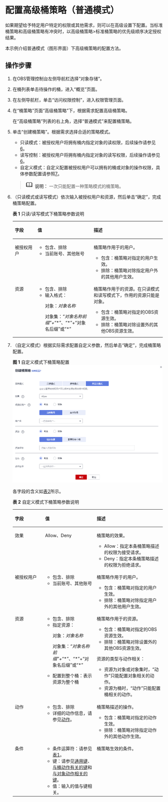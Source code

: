 # 配置高级桶策略（普通模式）<a name="obs_03_0123"></a>

如果期望给予特定用户特定的权限或其他需求，则可以在高级设置下配置。当标准桶策略和高级桶策略有冲突时，以高级桶策略\>标准桶策略的优先级顺序决定授权结果。

本示例介绍普通模式（图形界面）下高级桶策略的配置方法。

## 操作步骤<a name="section1761505716442"></a>

1.  在OBS管理控制台左侧导航栏选择“对象存储“。
2.  在桶列表单击待操作的桶，进入“概览”页面。
3.  在左侧导航栏，单击“访问权限控制”，进入权限管理页面。
4.  在“桶策略”页面“高级桶策略”下，根据需求配置高级桶策略。

    在“高级桶策略”列表的右上角，选择“普通模式”来配置桶策略。

5.  单击“创建桶策略”。根据需求选择合适的策略模式。

    -   只读模式：被授权用户将拥有桶内指定对象的读权限，后续操作请参见[6](#li3552175452220)。
    -   读写控制：被授权用户将拥有桶内指定对象的读写权限，后续操作请参见[6](#li3552175452220)。
    -   自定义模式：自定义配置被授权用户可以拥有的桶或对象的操作权限，具体参数配置请参照[7](#li588503161565)。

    >![](public_sys-resources/icon-note.gif) **说明：** 
    >一次只能配置一种策略模式的桶策略。

6.  <a name="li3552175452220"></a>（只读模式或读写模式）依次输入被授权用户和资源，然后单击“确定”，完成桶策略配置。

    **表 1**  只读/读写模式下桶策略参数说明

    <a name="table374341792315"></a>
    <table><thead align="left"><tr id="row27504174239"><th class="cellrowborder" valign="top" width="15.151515151515152%" id="mcps1.2.4.1.1"><p id="p107559176234"><a name="p107559176234"></a><a name="p107559176234"></a>字段</p>
    </th>
    <th class="cellrowborder" valign="top" width="37.37373737373738%" id="mcps1.2.4.1.2"><p id="p37601517192320"><a name="p37601517192320"></a><a name="p37601517192320"></a>值</p>
    </th>
    <th class="cellrowborder" valign="top" width="47.474747474747474%" id="mcps1.2.4.1.3"><p id="p1976317170239"><a name="p1976317170239"></a><a name="p1976317170239"></a>描述</p>
    </th>
    </tr>
    </thead>
    <tbody><tr id="row8783617122317"><td class="cellrowborder" valign="top" width="15.151515151515152%" headers="mcps1.2.4.1.1 "><p id="p478519172231"><a name="p478519172231"></a><a name="p478519172231"></a>被授权用户</p>
    </td>
    <td class="cellrowborder" valign="top" width="37.37373737373738%" headers="mcps1.2.4.1.2 "><a name="ul278810179232"></a><a name="ul278810179232"></a><ul id="ul278810179232"><li>包含、排除</li><li>当前账号、其他账号</li></ul>
    </td>
    <td class="cellrowborder" valign="top" width="47.474747474747474%" headers="mcps1.2.4.1.3 "><p id="p19808171717235"><a name="p19808171717235"></a><a name="p19808171717235"></a>桶策略作用于的用户。</p>
    <a name="ul20673512167"></a><a name="ul20673512167"></a><ul id="ul20673512167"><li>包含：桶策略对指定的用户生效。</li><li>排除：桶策略对除指定用户外的其他用户生效。</li></ul>
    </td>
    </tr>
    <tr id="row081741752319"><td class="cellrowborder" valign="top" width="15.151515151515152%" headers="mcps1.2.4.1.1 "><p id="p15821617102320"><a name="p15821617102320"></a><a name="p15821617102320"></a>资源</p>
    </td>
    <td class="cellrowborder" valign="top" width="37.37373737373738%" headers="mcps1.2.4.1.2 "><a name="ul2824151742319"></a><a name="ul2824151742319"></a><ul id="ul2824151742319"><li>包含、排除</li><li>输入格式：<p id="p12830717162315"><a name="p12830717162315"></a><a name="p12830717162315"></a>对象：<em id="i383261716237"><a name="i383261716237"></a><a name="i383261716237"></a>对象名称</em></p>
    <p id="p68341917112319"><a name="p68341917112319"></a><a name="p68341917112319"></a>对象集：<em id="i178352017182312"><a name="i178352017182312"></a><a name="i178352017182312"></a>“<em id="i14836141718236"><a name="i14836141718236"></a><a name="i14836141718236"></a>对象名称前缀</em>”+</em>“*”、“*”+“对象名后缀”或“*”</p>
    </li></ul>
    </td>
    <td class="cellrowborder" valign="top" width="47.474747474747474%" headers="mcps1.2.4.1.3 "><p id="p2084119170234"><a name="p2084119170234"></a><a name="p2084119170234"></a>桶策略作用于的资源。在只读模式和读写模式下，作用的资源只能是对象。</p>
    <a name="ul7274173411710"></a><a name="ul7274173411710"></a><ul id="ul7274173411710"><li>包含：桶策略对指定的<span id="ph18231025193512"><a name="ph18231025193512"></a><a name="ph18231025193512"></a>OBS</span>资源生效。</li><li>排除：桶策略对除设置外的其他<span id="ph1767954319189"><a name="ph1767954319189"></a><a name="ph1767954319189"></a>OBS</span>资源生效。</li></ul>
    </td>
    </tr>
    </tbody>
    </table>

7.  <a name="li588503161565"></a>（自定义模式）根据实际需求配置自定义参数，然后单击“确定”，完成桶策略配置。

    **图 1**  自定义模式下桶策略配置<a name="fig53211555145821"></a>  
    ![](figures/自定义模式下桶策略配置.png "自定义模式下桶策略配置")

    各字段的含义如[表2](#table25824246144542)所示。 

    **表 2**  自定义模式下桶策略参数说明

    <a name="table25824246144542"></a>
    <table><thead align="left"><tr id="row20874365144542"><th class="cellrowborder" valign="top" width="20.202020202020204%" id="mcps1.2.4.1.1"><p id="p13102027144542"><a name="p13102027144542"></a><a name="p13102027144542"></a>字段</p>
    </th>
    <th class="cellrowborder" valign="top" width="34.343434343434346%" id="mcps1.2.4.1.2"><p id="p171671754714"><a name="p171671754714"></a><a name="p171671754714"></a>值</p>
    </th>
    <th class="cellrowborder" valign="top" width="45.45454545454546%" id="mcps1.2.4.1.3"><p id="p54631241144542"><a name="p54631241144542"></a><a name="p54631241144542"></a>描述</p>
    </th>
    </tr>
    </thead>
    <tbody><tr id="row10774617144542"><td class="cellrowborder" valign="top" width="20.202020202020204%" headers="mcps1.2.4.1.1 "><p id="p328816144542"><a name="p328816144542"></a><a name="p328816144542"></a>效果</p>
    </td>
    <td class="cellrowborder" valign="top" width="34.343434343434346%" headers="mcps1.2.4.1.2 "><p id="p616717174717"><a name="p616717174717"></a><a name="p616717174717"></a>Allow、Deny</p>
    </td>
    <td class="cellrowborder" valign="top" width="45.45454545454546%" headers="mcps1.2.4.1.3 "><p id="p04354171543"><a name="p04354171543"></a><a name="p04354171543"></a>桶策略的效果。</p>
    <a name="ul1835191314190"></a><a name="ul1835191314190"></a><ul id="ul1835191314190"><li>Allow：指定本条桶策略描述的权限为接受请求。</li><li>Deny：指定本条桶策略描述的权限为拒绝请求。</li></ul>
    </td>
    </tr>
    <tr id="row46881427144542"><td class="cellrowborder" valign="top" width="20.202020202020204%" headers="mcps1.2.4.1.1 "><p id="p39299241144542"><a name="p39299241144542"></a><a name="p39299241144542"></a>被授权用户</p>
    </td>
    <td class="cellrowborder" valign="top" width="34.343434343434346%" headers="mcps1.2.4.1.2 "><a name="ul19561211185417"></a><a name="ul19561211185417"></a><ul id="ul19561211185417"><li>包含、排除</li><li>当前账号、其他账号</li></ul>
    </td>
    <td class="cellrowborder" valign="top" width="45.45454545454546%" headers="mcps1.2.4.1.3 "><p id="p243601717416"><a name="p243601717416"></a><a name="p243601717416"></a>桶策略作用于的用户。</p>
    <a name="ul101874512014"></a><a name="ul101874512014"></a><ul id="ul101874512014"><li>包含：桶策略对指定的用户生效。</li><li>排除：桶策略对除指定用户外的其他用户生效。</li></ul>
    </td>
    </tr>
    <tr id="row26311294144542"><td class="cellrowborder" valign="top" width="20.202020202020204%" headers="mcps1.2.4.1.1 "><p id="p50840088144542"><a name="p50840088144542"></a><a name="p50840088144542"></a>资源</p>
    </td>
    <td class="cellrowborder" valign="top" width="34.343434343434346%" headers="mcps1.2.4.1.2 "><a name="ul151711055754"></a><a name="ul151711055754"></a><ul id="ul151711055754"><li>包含、排除</li><li>指定资源：<p id="p547113144111"><a name="p547113144111"></a><a name="p547113144111"></a>对象：<em id="i647114114120"><a name="i647114114120"></a><a name="i647114114120"></a>对象名称</em></p>
    <p id="p347116118412"><a name="p347116118412"></a><a name="p347116118412"></a>对象集：<em id="i547111104119"><a name="i547111104119"></a><a name="i547111104119"></a>“<em id="i18471111144114"><a name="i18471111144114"></a><a name="i18471111144114"></a>对象名称前缀</em>”+</em>“*”、“*”+“对象名后缀”或“*”</p>
    </li><li>配置到整个桶：表示资源为整个桶</li></ul>
    </td>
    <td class="cellrowborder" valign="top" width="45.45454545454546%" headers="mcps1.2.4.1.3 "><p id="p144361117943"><a name="p144361117943"></a><a name="p144361117943"></a>桶策略作用于的资源。</p>
    <a name="ul1243923162015"></a><a name="ul1243923162015"></a><ul id="ul1243923162015"><li>包含：桶策略对指定的<span id="ph584114442015"><a name="ph584114442015"></a><a name="ph584114442015"></a>OBS</span>资源生效。</li><li>排除：桶策略对除设置外的其他<span id="ph2894164642013"><a name="ph2894164642013"></a><a name="ph2894164642013"></a>OBS</span>资源生效。</li></ul>
    <p id="p24361917944"><a name="p24361917944"></a><a name="p24361917944"></a>资源的类型与动作相关：</p>
    <a name="ul1943618171341"></a><a name="ul1943618171341"></a><ul id="ul1943618171341"><li>资源为对象或对象集时，“动作”只能配置对象相关的动作。</li><li>资源为桶时，“动作”只能配置桶相关的动作。</li></ul>
    </td>
    </tr>
    <tr id="row461371117754"><td class="cellrowborder" valign="top" width="20.202020202020204%" headers="mcps1.2.4.1.1 "><p id="p420595051780"><a name="p420595051780"></a><a name="p420595051780"></a>动作</p>
    </td>
    <td class="cellrowborder" valign="top" width="34.343434343434346%" headers="mcps1.2.4.1.2 "><a name="ul732518295298"></a><a name="ul732518295298"></a><ul id="ul732518295298"><li>包含、排除</li><li>详细的动作信息，请参见<a href="动作.md">动作</a>。</li></ul>
    </td>
    <td class="cellrowborder" valign="top" width="45.45454545454546%" headers="mcps1.2.4.1.3 "><p id="p114369173413"><a name="p114369173413"></a><a name="p114369173413"></a>桶策略描述的操作。</p>
    <a name="ul172495822013"></a><a name="ul172495822013"></a><ul id="ul172495822013"><li>包含：桶策略对指定的动作生效。</li><li>排除：桶策略对除指定动作外的其他动作生效。</li></ul>
    </td>
    </tr>
    <tr id="row8998688144542"><td class="cellrowborder" valign="top" width="20.202020202020204%" headers="mcps1.2.4.1.1 "><p id="p57805116144542"><a name="p57805116144542"></a><a name="p57805116144542"></a>条件</p>
    </td>
    <td class="cellrowborder" valign="top" width="34.343434343434346%" headers="mcps1.2.4.1.2 "><a name="ul63480483323"></a><a name="ul63480483323"></a><ul id="ul63480483323"><li>条件运算符：请参见<a href="条件.md#table16670126115713">表1</a>。</li><li>键：请参见<a href="条件.md#table6707152645718">通用键</a>、<a href="条件.md#table1972610267573">与桶动作有关的键</a>和<a href="条件.md#table14742526145718">与对象动作相关的键</a>。</li><li>值：输入的值与键相关。</li></ul>
    </td>
    <td class="cellrowborder" valign="top" width="45.45454545454546%" headers="mcps1.2.4.1.3 "><p id="p34365171045"><a name="p34365171045"></a><a name="p34365171045"></a>桶策略生效的条件。</p>
    </td>
    </tr>
    </tbody>
    </table>


